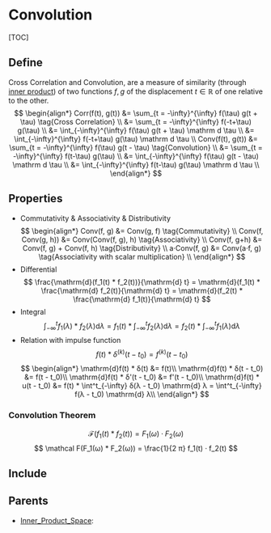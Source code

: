 # Convolution

[TOC]

## Define

Cross Correlation and Convolution, are a measure of similarity (through [inner product](./Inner_Product_Space.md)) of two functions $f, g$ of the displacement $t \in \mathbb R$ of one relative to the other.
$$
\begin{align*}
Corr(f(t), g(t)) 
&= \sum_{t = -\infty}^{\infty} f(\tau) g(t + \tau)  \tag{Cross Correlation}  \\
&= \sum_{t = -\infty}^{\infty} f(-t+\tau) g(\tau)  \\
&= \int_{-\infty}^{\infty} f(\tau) g(t + \tau) \mathrm d \tau   \\
&= \int_{-\infty}^{\infty} f(-t+\tau) g(\tau) \mathrm d \tau  \\
Conv(f(t), g(t)) 
&= \sum_{t = -\infty}^{\infty} f(\tau) g(t - \tau)  \tag{Convolution}  \\
&= \sum_{t = -\infty}^{\infty} f(t-\tau) g(\tau)  \\
&= \int_{-\infty}^{\infty} f(\tau) g(t - \tau) \mathrm d \tau   \\
&= \int_{-\infty}^{\infty} f(t-\tau) g(\tau) \mathrm d \tau  \\
\end{align*}
$$

## Properties

- Commutativity & Associativity & Distributivity
$$
\begin{align*}
Conv(f, g)  &= Conv(g, f)  \tag{Commutativity}  \\
Conv(f, Conv(g, h))  &= Conv(Conv(f, g), h)  \tag{Associativity}  \\
Conv(f, g+h)  &= Conv(f, g) + Conv(f, h)  \tag{Distributivity}  \\
a·Conv(f, g)  &= Conv(a·f, g)  \tag{Associativity with scalar multiplication}  \\
\end{align*}
$$
- Differential 
$$
\frac{\mathrm{d}(f_1(t) * f_2(t))}{\mathrm{d} t} = \mathrm{d}(f_1(t) * \frac{\mathrm{d} f_2(t)}{\mathrm{d} t} = \mathrm{d}(f_2(t) * \frac{\mathrm{d} f_1(t)}{\mathrm{d} t}
$$
- Integral 
$$
\int^t_{-\infty} f_1(λ) * f_2(λ) \mathrm{d} λ = f_1(t) * \int^t_{-\infty} f_2(λ) \mathrm{d} λ =  f_2(t) * \int^t_{-\infty} f_1(λ) \mathrm{d} λ
$$
- Relation with impulse function
$$
f(t) * δ^{(k)}(t - t_0) = f^{(k)}(t - t_0)
$$
$$
\begin{align*}
\mathrm{d}f(t) * δ(t) &= f(t)\\
\mathrm{d}f(t) * δ(t - t_0) &= f(t - t_0)\\
\mathrm{d}f(t) * δ'(t - t_0) &= f'(t - t_0)\\
\mathrm{d}f(t) * u(t - t_0) &= f(t) * \int^t_{-\infty} δ(λ - t_0) \mathrm{d} λ = \int^t_{-\infty} f(λ - t_0) \mathrm{d} λ\\
\end{align*}
$$

### Convolution Theorem
$$
\mathcal F(f_1(t) * f_2(t)) = F_1(ω) · F_2(ω)
$$
$$
\mathcal F(F_1(ω) * F_2(ω)) = \frac{1}{2 π} f_1(t) · f_2(t)
$$

## Include

## Parents

- [Inner_Product_Space](./Inner_Product_Space.md): 

